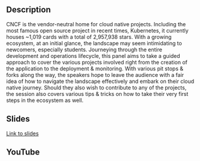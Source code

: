 ## Description
CNCF is the vendor-neutral home for cloud native projects. Including the most famous open source project in recent times, Kubernetes, it currently houses ~1,019 cards with a total of 2,957,938 stars. With a growing ecosystem, at an initial glance, the landscape may seem intimidating to newcomers, especially students. Journeying through the entire development and operations lifecycle, this panel aims to take a guided approach to cover the various projects involved right from the creation of the application to the deployment & monitoring. With various pit stops & forks along the way, the speakers hope to leave the audience with a fair idea of how to navigate the landscape effectively and embark on their cloud native journey. Should they also wish to contribute to any of the projects, the session also covers various tips & tricks on how to take their very first steps in the ecosystem as well.


## Slides

[Link to slides](https://www.slideshare.net/SavithaRaghunathan/navigating-the-cncf-landscape-the-right-way)

## YouTube
